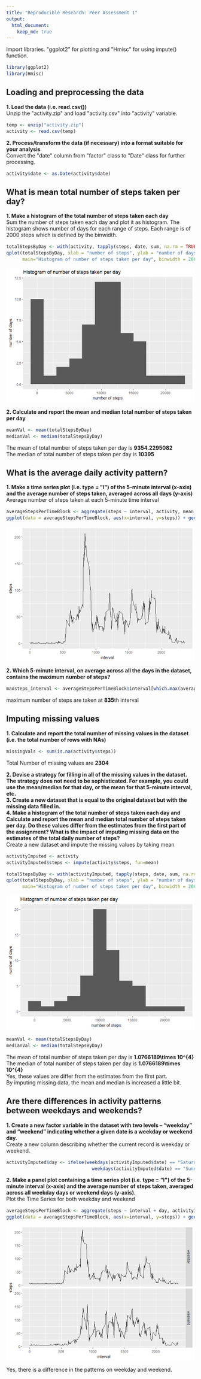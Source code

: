 ```yaml
---
title: "Reproducible Research: Peer Assessment 1"
output: 
  html_document:
    keep_md: true
---
```

Import libraries. "ggplot2" for plotting and "Hmisc" for using impute() function.

```r
library(ggplot2)
library(Hmisc)
```


## Loading and preprocessing the data
**1. Load the data (i.e. read.csv())**  
Unzip the "activity.zip" and load "activity.csv" into "activity" variable. 

```r
temp <- unzip("activity.zip")
activity <- read.csv(temp)
```

**2. Process/transform the data (if necessary) into a format suitable for your analysis**  
Convert the "date" column from "factor" class to "Date" class for further processing.

```r
activity$date <- as.Date(activity$date)
```


## What is mean total number of steps taken per day?
**1. Make a histogram of the total number of steps taken each day**  
Sum the number of steps taken each day and plot it as histogram. The histogram shows number of days for each range of steps. Each range is of 2000 steps which is defined by the binwidth.

```r
totalStepsByDay <- with(activity, tapply(steps, date, sum, na.rm = TRUE))
qplot(totalStepsByDay, xlab = "number of steps", ylab = "number of days", 
      main="Histogram of number of steps taken per day", binwidth = 2000)
```

![](PA1_template_files/figure-html/stepsPerDay-1.png)<!-- -->

**2. Calculate and report the mean and median total number of steps taken per day**

```r
meanVal <- mean(totalStepsByDay)
medianVal <- median(totalStepsByDay)
```
The mean of total number of steps taken per day is **9354.2295082**  
The median of total number of steps taken per day is **10395**


## What is the average daily activity pattern?
**1. Make a time series plot (i.e. type = "l") of the 5-minute interval (x-axis) and the average number of steps taken, averaged across all days (y-axis)**  
Average number of steps taken at each 5-minute time interval

```r
averageStepsPerTimeBlock <- aggregate(steps ~ interval, activity, mean, na.rm = TRUE)
ggplot(data = averageStepsPerTimeBlock, aes(x=interval, y=steps)) + geom_line()
```

![](PA1_template_files/figure-html/averageStepsPerTimeBlock-1.png)<!-- -->

**2. Which 5-minute interval, on average across all the days in the dataset, contains the maximum number of steps?**

```r
maxsteps_interval <- averageStepsPerTimeBlock$interval[which.max(averageStepsPerTimeBlock$steps)]
```
maximum number of steps are taken at **835**th interval


## Imputing missing values
**1. Calculate and report the total number of missing values in the dataset (i.e. the total number of rows with NAs)**

```r
missingVals <- sum(is.na(activity$steps))
```
Total Number of missing values are **2304**

**2. Devise a strategy for filling in all of the missing values in the dataset. The strategy does not need to be sophisticated. For example, you could use the mean/median for that day, or the mean for that 5-minute interval, etc.  
3. Create a new dataset that is equal to the original dataset but with the missing data filled in.  
4. Make a histogram of the total number of steps taken each day and Calculate and report the mean and median total number of steps taken per day. Do these values differ from the estimates from the first part of the assignment? What is the impact of imputing missing data on the estimates of the total daily number of steps?**  
Create a new dataset and impute the missing values by taking mean 

```r
activityImputed <- activity
activityImputed$steps <- impute(activity$steps, fun=mean)
```


```r
totalStepsByDay <- with(activityImputed, tapply(steps, date, sum, na.rm = TRUE))
qplot(totalStepsByDay, xlab = "number of steps", ylab = "number of days", 
      main="Histogram of number of steps taken per day", binwidth = 2000)
```

![](PA1_template_files/figure-html/stepsPerDayImputed-1.png)<!-- -->


```r
meanVal <- mean(totalStepsByDay)
medianVal <- median(totalStepsByDay)
```
The mean of total number of steps taken per day is **1.0766189\times 10^{4}**  
The median of total number of steps taken per day is **1.0766189\times 10^{4}**  
Yes, these values are differ from the estimates from the first part.  
By imputing missing data, the mean and median is increased a little bit.


## Are there differences in activity patterns between weekdays and weekends?
**1. Create a new factor variable in the dataset with two levels – “weekday” and “weekend” indicating whether a given date is a weekday or weekend day.**  
Create a new column describing whether the current record is weekday or weekend.

```r
activityImputed$day <- ifelse(weekdays(activityImputed$date) == "Saturday" | 
                                weekdays(activityImputed$date) == "Sunday", 'weekend', 'weekday')
```

**2. Make a panel plot containing a time series plot (i.e. type = "l") of the 5-minute interval (x-axis) and the average number of steps taken, averaged across all weekday days or weekend days (y-axis).**  
Plot the Time Series for both weekday and weekend

```r
averageStepsPerTimeBlock <- aggregate(steps ~ interval + day, activityImputed, mean, na.rm = TRUE)
ggplot(data = averageStepsPerTimeBlock, aes(x=interval, y=steps)) + geom_line() + facet_grid(day ~ .)
```

![](PA1_template_files/figure-html/averageStepsPerTimeBlockImputed-1.png)<!-- -->
  
Yes, there is a difference in the patterns on weekday and weekend.
